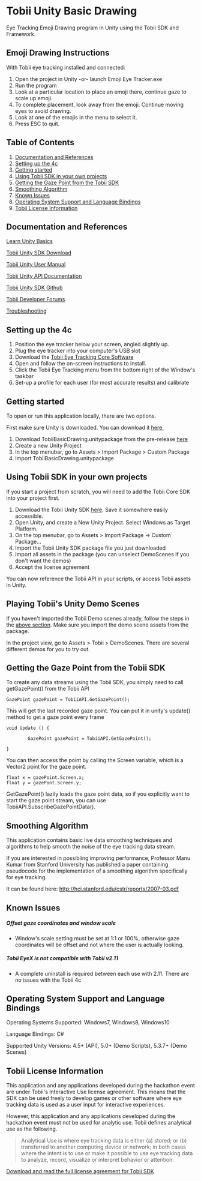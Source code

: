 # Tobii Unity Basic Drawing
Eye Tracking Emoji Drawing program in  Unity using the Tobii SDK and Framework.

## Emoji Drawing Instructions
With Tobii eye tracking installed and connected:
1. Open the project in Unity -or- launch Emoji Eye Tracker.exe
2. Run the program
3. Look at a particular location to place an emoji there, continue gaze to scale up emoji.
4. To complete placement, look away from the emoji. Continue moving eyes to avoid drawing.
5. Look at one of the emojis in the menu to select it.
6. Press ESC to quit.

## Table of Contents
1. [Documentation and References](#documentation-and-references)
2. [Setting up the 4c](#setting-up-the-4c)
3. [Getting started](#getting-started)
4. [Using Tobii SDK in your own projects](#using-tobii-sdk-in-your-own-projects)
5. [Getting the Gaze Point from the Tobii SDK](#getting-the-gaze-point-from-the-tobii-sdk)
6. [Smoothing Algorithm](#smoothing-algorithm)
7. [Known Issues](#known-issues)
8. [Operating System Support and Language Bindings](#operating-system-support-and-language-bindings)
9. [Tobii License Information](#tobii-license-information)

## Documentation and References
[Learn Unity Basics](https://docs.unity3d.com/Manual/UnityBasics.html)

[Tobii Unity SDK Download](https://github.com/Tobii/UnitySDK/releases)

[Tobii Unity User Manual](https://tobii.github.io/UnitySDK/manual)

[Tobii Unity API Documentation](https://tobii.github.io/UnitySDK/scripting-api)

[Tobii Unity SDK Github](https://github.com/Tobii/UnitySDK)

[Tobii Developer Forums](http://developer.tobii.com/community-forums/)

[Troubleshooting](https://tobii.github.io/UnitySDK/troubleshooting)

## Setting up the 4c
1. Position the eye tracker below your screen, angled slightly up.
2. Plug the eye tracker into your computer's USB slot
3. Download the [Tobii Eye Tracking Core Software](https://tobiigaming.com/getstarted/)
4. Open and follow the on-screen instructions to install.
5. Click the Tobii Eye Tracking menu from the bottom right of the Window's taskbar
6. Set-up a profile for each user (for most accurate results) and calibrate

## Getting started
To open or run this application locally, there are two options.

First make sure Unity is downloaded. You can download it [here.](https://unity3d.com/get-unity/download)

1. Download TobiiBasicDrawing.unitypackage from the pre-release [here](https://github.com/BenLeech/tobii-unity-basic-drawing/releases/tag/v0.1)
2. Create a new Unity Project
3. In the top menubar, go to Assets > Import Package > Custom Package
4. Import TobiiBasicDrawing.unitypackage

## Using Tobii SDK in your own projects
If you start a project from scratch, you will need to add the Tobii Core SDK into your project first. 

1. Download the Tobii Unity SDK [here](https://github.com/Tobii/UnitySDK/releases). Save it somewhere easily accessible.
2. Open Unity, and create a New Unity Project. Select Windows as Target Platform.
3. On the top menubar, go to Assets > Import Package -> Custom Package...
4. Import the Tobii Unity SDK package file you just downloaded
5. Import all assets in the package (you can unselect DemoScenes if you don't want the demos)
6. Accept the license agreement

You can now reference the Tobii API in your scripts, or access Tobii assets in Unity.

## Playing Tobii's Unity Demo Scenes
If you haven't imported the Tobii Demo scenes already, follow the steps in the [above section](#using-tobii-sdk-in-your-own-projects). Make sure you import the demo scene assets from the package.

In the project view, go to Assets > Tobii > DemoScenes. There are several different demos for you to try out.

## Getting the Gaze Point from the Tobii SDK
To create any data streams using the Tobii SDK, you simply need to call getGazePoint() from the Tobii API

```
GazePoint gazePoint = TobiiAPI.GetGazePoint();
```

This will get the last recorded gaze point. You can put it in unity's update() method to get a gaze point every frame

```
void Update () {

		GazePoint gazePoint = TobiiAPI.GetGazePoint();

}
```

You can then access the point by calling the Screen variable, which is a Vector2 point for the gaze point.
```
float x = gazePoint.Screen.x;
float y = gazePont.Screen.y;
```

GetGazePoint() lazily loads the gaze point data, so if you explicitly want to start the gaze point stream, you can use TobiiAPI.SubscribeGazePointData().

## Smoothing Algorithm
This application contains basic live data smoothing techniques and algorithms to help smooth the noise of the eye tracking data stream.

If you are interested in possibling improving performance, Professor Manu Kumar from Stanford University has published a paper 
containing pseudocode for the implementation of a smoothing algorithm specifically for eye tracking.

It can be found here:
http://hci.stanford.edu/cstr/reports/2007-03.pdf

## Known Issues
##### Offset gaze coordinates and window scale
   * Window's scale setting must be set at 1:1 or 100%, otherwise gaze coordinates will be offset and not where the user is actually looking.

##### Tobii EyeX is not compatible with Tobii v2.11
   * A complete uninstall is required between each use with 2.11. There are no issues with the Tobii 4c

## Operating System Support and Language Bindings
Operating Systems Supported: Windows7, Windows8, Windows10

Language Bindings: C#

Supported Unity Versions:	4.5+ (API), 5.0+ (Demo Scripts), 5.3.7+ (Demo Scenes)

## Tobii License Information
This application and any applications developed during the hackathon event are under Tobii's Interactive Use license agreement. This means that the SDK can be used freely to develop games or other software where eye tracking data is used as a user input for interactive experiences. 

However, this application and any applications developed during the hackathon event must not be used for analytic use. Tobii defines analytical use as the following.

> Analytical Use is where eye tracking data is either (a) stored; or (b) transferred to another computing device or network; in both cases where the intent is to use or make it possible to use eye tracking data to analyze, record, visualize or interpret behavior or attention.

[Download and read the full license agreement for Tobii SDK](http://developer.tobii.com/?wpdmdl=203)


